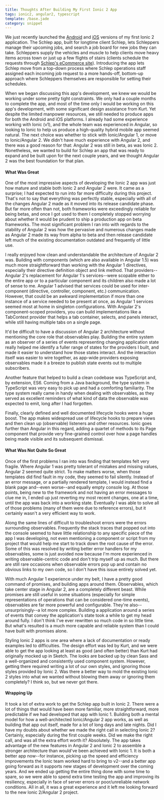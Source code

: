```yaml
---
title: Thoughts After Building My First Ionic 2 App
tags: ionic2, angular2, typescript
template: /base.jade
category: snippet
---
```


We just recently launched the [Android](https://play.google.com/store/apps/details?id=it.schlep.schlepmobile&hl=en) and [iOS](https://itunes.apple.com/us/app/schlep/id1128929240?mt=8) versions of my first Ionic 2 application. The Schlep app, built for longtime client Schlep, lets Schleppers manage their upcoming jobs, and search a job board for new jobs they can take. Schleppers supply the vehicles and muscle to help clients move heavy items across town or just up a few flights of stairs (clients schedule the requests through [Schlep's eCommerce site](https://www.schlep.it/#/request/new)). Introducing the app lets Schlep move from a top-down process where Schlep operations staff assigned each incoming job request to a more hands-off, bottom-up approach where Schleppers themselves are responsible for setting their schedules.

When we began discussing this app's development, we knew we would be working under some pretty tight constraints. We only had a couple months to complete the app, and most of the time only I would be working on this app's development, with some significant design assistance from Kurt. Yet despite the limited manpower resources, we still needed to produce apps for both the Android and iOS platforms. I already had some experience working with Ionic (v1), and the whole team was experienced in Angular, so looking to Ionic to help us produce a high-quality hybrid mobile app seemed natural. The next choice was whether to stick with Ionic/Angular 1, or move to Ionic/Angular 2. We didn't have much experience with Angular 2, and there was a good reason for that: Angular 2 was still in beta, as was Ionic 2. Nonetheless, we wanted to build for Schlep an app that was ready to expand and be built upon for the next couple years, and we thought Angular 2 was the best foundation for that plan.

#### What Was Great

One of the most impressive aspects of developing the Ionic 2 app was just how mature and stable both Ionic 2 and Angular 2 were. It came as a surprise; I had expected to run into far more difficulty during this project. That's not to say that everything was perfectly stable, especially with all of the changes Angular 2 made as it moved into its release candidate phase. But far more often than not, both frameworks were exceedingly reliable for being betas, and once I got used to them I completely stopped worrying about whether it would be prudent to ship a production app on beta frameworks. The most significant problem I ran into with regards to the stability of Angular 2 was how the pervasive and numerous changes made as Angular 2 made its way from alpha to beta and then release candidate left much of the existing documentation outdated and frequently of little use.

I really enjoyed how clean and understandable the architecture of Angular 2 was. Building with components (which are also available in Angular 1.5) was much more straightforward than working with the Angular 1 directives, especially their directive definition object and link method. That providers--Angular 2's replacement for Angular 1's services--were scopable either to the entire app or to a particular component and its children also made a lot of sense to me. Angular 1 advised that services could be used for inter-component (directive, controller, component, etc.) communication. However, that could be an awkward implementation if more than one instance of a service needed to be present at once, as Angular 1 services seemed most at home in singleton configurations. With Angular 2's component-scoped providers, you can build implementations like a TabContext provider that helps a tab container, selects, and panels interact, while still having multiple tabs on a single page.

It'd be difficult to have a discussion of Angular 2 architecture without mentioning the core role that observables play. Building the entire system as an observer of a series of events representing changing application state really helped me identify a fuller range of states for the providers I built, and made it easier to understand how those states interact. And the interaction itself was easier to wire together, as app-wide providers exposing observables made it a breeze to publish state events out to multiple subscribers.

Another feature that helped to build a clean codebase was TypeScript and, by extension, ES6. Coming from a Java background, the type system in TypeScript was very easy to pick up and had a comforting familiarity. The type system really came in handy when dealing with observables, as they served as excellent reminders of what kind of data the observable was expected to emit, long after I had forgotten.

Finally, clearly defined and well documented lifecycle hooks were a huge boost. The app makes widespread use of lifecycle hooks to prepare views and then clean up (observable) listeners and other resources. Ionic goes further than Angular in this regard, adding a quartet of methods to its Page component that provide very fine-grained control over how a page handles being made visible and its subsequent dismissal.


#### What Was Not Quite So Great

Once of the first problems I ran into was finding that templates felt very fragile. Where Angular 1 was pretty tolerant of mistakes and missing values, Angular 2 seemed quite strict. To make matters worse, when those templates did find fault in my code, they seemed to fail silently. Instead of an error message, or a partially rendered template, I would instead find a blank page and--even worse--and equally empty console log. At those points, being new to the framework and not having an error messages to clue me in, I ended up just reverting my most recent changes, one at a time, until the app was back into a working state. Eventually I was able to solve all of those problems (many of them were due to reference errors), but it certainly wasn't a very efficient way to work.

Along the same lines of difficult to troubleshoot errors were the errors surrounding observables. Frequently the stack traces that popped out into the console seemed to have little relationship to any specific piece of the app I was developing, not even mentioning a component or script from my project that would help me start to track down the root cause of the error. Some of this was resolved by writing better error handlers for my observables, some is just avoided now because I'm more experienced in writing observable-centric code and don't trip myself up as much. But there are still rare occasions when observable errors pop up and contain no obvious links to my own code, so I don't have this issue entirely solved yet.

With much Angular 1 experience under my belt, I have a pretty good command of promises, and building apps around them. Observables, which take center stage in Angular 2, are a completely different beast. While promises are still useful in some situations (especially for simple representations of operations that can be considered one-time events), observables are far more powerful and configurable. They're also--unsurprisingly--a lot more complex. Building a application around a series of events that convey the application's state took a while to get my head around fully. I don't think I've ever rewritten so much code in so little time. But what's resulted is a much more capable and reliable system than I could have built with promises alone.

Styling Ionic 2 apps is one area where a lack of documentation or ready examples led to difficulties. The design effort was led by Kurt, and we were able to get the app looking at least as good (and often better) than Kurt had originally mocked up in Sketch. The looks are backed up by clean Sass and a well-organized and consistently used component system. However, getting there required writing a lot of our own styles, and ignoring those styles provided by Ionic 2. Was there a better way to mold the existing Ionic 2 styles into what we wanted without blowing them away or ignoring them completely? I think so, but we never got there.


#### Wrapping Up

It took a lot of extra work to get the Schlep app built in Ionic 2. There were a lot of things that would have been more familiar, more straightforward, more predictable if we had developed that app with Ionic 1. Building both a mental model for how a well-architected Ionic/Angular 2 app works, as well as building that app out itself, made for a lot of long days and late nights. Did I have my doubts about whether we made the right call in selecting Ionic 2? Certainly, especially during the first couple weeks. Did we make the right call, and was all the extra effort worth it? Absolutely. The app takes advantage of the new features in Angular 2 and Ionic 2 to assemble a stronger architecture than would've been achieved with Ionic 1. It is both a better app now--for instance, picking up the speed and efficiency improvements the Ionic team worked hard to bring to v2--and a better app going forward as it supports new stages of development over the coming years. And we ended up getting the entire thing done with some time to spare, so we were able to spend extra time testing the app and improving its resiliency, especially in face of server errors or poor/unreliable network conditions. All in all, it was a great experience and it left me looking forward to the new Ionic 2/Angular 2 project.

